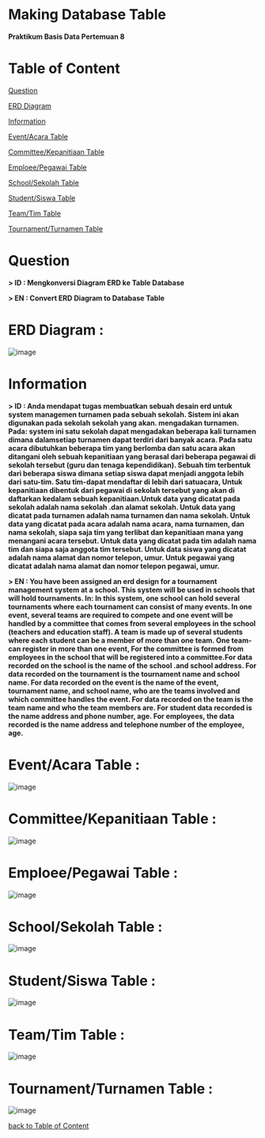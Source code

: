 # Making Database Table
**Praktikum Basis Data Pertemuan 8**
# Table of Content
[Question]()

[ERD Diagram]()

[Information]()

[Event/Acara Table]()

[Committee/Kepanitiaan Table]()

[Emploee/Pegawai Table]()

[School/Sekolah Table]()

[Student/Siswa Table]()

[Team/Tim Table]()

[Tournament/Turnamen Table]()

# Question 

**> ID : Mengkonversi Diagram ERD ke Table Database**

**> EN : Convert ERD Diagram to Database Table**

# ERD Diagram :

![image](https://github.com/lieeh/learn_database/assets/150438523/acb51883-030a-4436-b840-7e7f69616541)


# Information

**> ID : Anda mendapat tugas membuatkan sebuah desain erd untuk system managemen turnamen pada sebuah sekolah. Sistem ini akan digunakan pada sekolah sekolah yang akan. mengadakan turnamen. Pada: system ini satu sekolah dapat mengadakan beberapa kali turnamen dimana dalamsetiap turnamen dapat terdiri dari banyak acara.
Pada satu acara dibutuhkan beberapa tim yang berlomba dan  satu acara akan ditangani oleh sebuah kepanitiaan yang berasal dari beberapa pegawai di sekolah tersebut (guru dan tenaga kependidikan). Sebuah tim terbentuk dari beberapa siswa dimana setiap siswa dapat menjadi anggota lebih dari satu-tim. Satu tim-dapat mendaftar di lebih dari satuacara, Untuk kepanitiaan dibentuk dari pegawai di sekolah tersebut yang akan di daftarkan kedalam sebuah kepanitiaan.Untuk data yang dicatat pada sekolah adalah nama sekolah .dan alamat sekolah. Untuk data yang dicatat pada turnamen adalah nama turnamen dan nama sekolah. Untuk data yang dicatat pada acara adalah nama acara, nama turnamen, dan nama sekolah, siapa saja tim yang terlibat dan kepanitiaan mana yang menangani acara tersebut. Untuk data yang dicatat pada tim adalah nama tim dan siapa saja anggota tim tersebut. Untuk data siswa yang dicatat adalah nama alamat dan nomor telepon, umur. Untuk pegawai yang dicatat adalah nama alamat dan nomor telepon pegawai, umur.**

**> EN : You have been assigned an erd design for a tournament management system at a school. This system will be used in schools that will hold tournaments. In: In this system, one school can hold several tournaments where each tournament can consist of many events.
In one event, several teams are required to compete and one event will be handled by a committee that comes from several employees in the school (teachers and education staff). A team is made up of several students where each student can be a member of more than one team. One team-can register in more than one event, For the committee is formed from employees in the school that will be registered into a committee.For data recorded on the school is the name of the school .and school address. For data recorded on the tournament is the tournament name and school name. For data recorded on the event is the name of the event, tournament name, and school name, who are the teams involved and which committee handles the event. For data recorded on the team is the team name and who the team members are. For student data recorded is the name address and phone number, age. For employees, the data recorded is the name address and telephone number of the employee, age.**

# Event/Acara Table :

![image](https://github.com/lieeh/learn_database/assets/150438523/5d3a66bf-132c-443f-8446-7a466c03907c)


# Committee/Kepanitiaan Table :

![image](https://github.com/lieeh/learn_database/assets/150438523/3d1cb443-f061-4949-bfea-1077cc364526)

# Emploee/Pegawai Table :

![image](https://github.com/lieeh/learn_database/assets/150438523/8e84e41f-0603-4729-9b9d-6156819acf4a)

# School/Sekolah Table :

![image](https://github.com/lieeh/learn_database/assets/150438523/5afcd8d0-89fd-4463-b156-9ffa15537437)

# Student/Siswa Table :

![image](https://github.com/lieeh/learn_database/assets/150438523/ddf2b374-4073-434b-a086-73dde169870a)

# Team/Tim Table :

![image](https://github.com/lieeh/learn_database/assets/150438523/1a2c11d5-1ac5-4acc-9a4d-b358b738c2d2)

# Tournament/Turnamen Table :

![image](https://github.com/lieeh/learn_database/assets/150438523/3a80a7ab-2c18-49ea-ab83-93ded8805e3d)

[back to Table of Content](https://github.com/lieeh/learn_database/tree/main/meeting-4#table-of-content)

